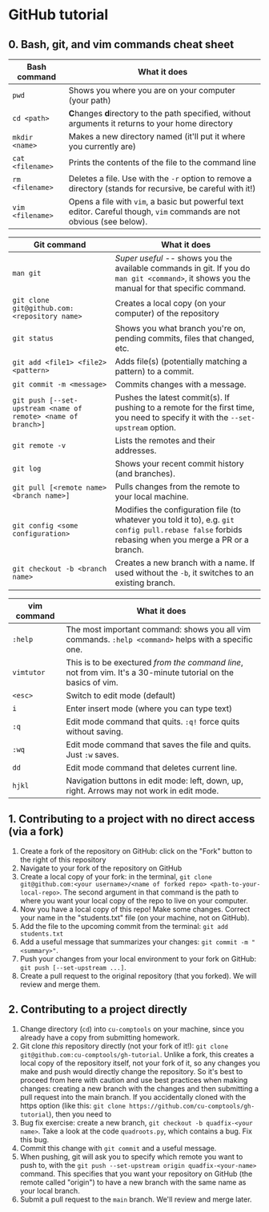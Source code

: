 # GitHub tutorial

## 0. Bash, git, and vim commands cheat sheet

| Bash command   | What it does |
| -------- | ------- |
|`pwd` | Shows you where you are on your computer (your path) |
| `cd <path>` | **C**hanges **d**irectory to the path specified, without arguments it returns to your home directory |
| `mkdir <name>` | Makes a new directory named <name> (it'll put it where you currently are) |
| `cat <filename>` | Prints the contents of the file to the command line |
| `rm <filename>` | Deletes a file. Use with the `-r` option to remove a directory (stands for recursive, be careful with it!) |
| `vim <filename>` | Opens a file with `vim`, a basic but powerful text editor. Careful though, `vim` commands are not obvious (see below). | 

| Git command  | What it does |
| -------- | ------- |
| `man git` | *Super useful* -- shows you the available commands in git. If you do `man git <command>`, it shows you the manual for that specific command. |
| `git clone git@github.com:<repository name>`  | Creates a local copy (on your computer) of the repository |
| `git status` | Shows you what branch you're on, pending commits, files that changed, etc.    |
| `git add <file1> <file2> <pattern>` | Adds file(s) (potentially matching a pattern) to a commit. |
| `git commit -m <message>` | Commits changes with a message. | 
| `git push [--set-upstream <name of remote> <name of branch>]` | Pushes the latest commit(s). If pushing to a remote for the first time, you need to specify it with the `--set-upstream` option. |
| `git remote -v` | Lists the remotes and their addresses. |
| `git log` | Shows your recent commit history (and branches). | 
| `git pull [<remote name> <branch name>]` | Pulls changes from the remote to your local machine. | 
| `git config <some configuration>` | Modifies the configuration file (to whatever you told it to), e.g. `git config pull.rebase false` forbids rebasing when you merge a PR or a branch. | 
| `git checkout -b <branch name>` | Creates a new branch with a name. If used without the `-b`, it switches to an existing branch. | 

| vim command | What it does |
| -------- | ------- |
| `:help` | The most important command: shows you all vim commands. `:help <command>` helps with a specific one. |
| `vimtutor` | This is to be exectured _from the command line_, not from vim. It's a 30-minute tutorial on the basics of vim. |
| `<esc>` | Switch to edit mode (default) |
| `i` | Enter insert mode (where you can type text) | 
| `:q` | Edit mode command that quits. `:q!` force quits without saving. |
| `:wq` | Edit mode command that saves the file and quits. Just `:w` saves. | 
| `dd` | Edit mode command that deletes current line. | 
| `hjkl` | Navigation buttons in edit mode: left, down, up, right. Arrows may not work in edit mode. |

## 1. Contributing to a project with no direct access (via a fork)

1. Create a fork of the repository on GitHub: click on the "Fork" button to the right of this repository
2. Navigate to your fork of the repository on GitHub
3. Create a local copy of your fork: in the terminal, `git clone git@github.com:<your username>/<name of forked repo> <path-to-your-local-repo>`. The second argument in that command is the path to where you want your local copy of the repo to live on your computer.
4. Now you have a local copy of this repo! Make some changes. Correct your name in the "students.txt" file (on your machine, not on GitHub).
5. Add the file to the upcoming commit from the terminal: `git add students.txt`
6. Add a useful message that summarizes your changes: `git commit -m "<summary>"`.
7. Push your changes from your local environment to your fork on GitHub: `git push [--set-upstream ...]`.
8. Create a pull request to the original repository (that you forked). We will review and merge them.

## 2. Contributing to a project directly 

1. Change directory (`cd`) into `cu-comptools` on your machine, since you already have a copy from submitting homework.
2. Git clone _this_ repository directly (not your fork of it!): `git clone git@github.com:cu-comptools/gh-tutorial`. Unlike a fork, this creates a local copy of the repository itself, not your fork of it, so any changes you make and push would directly change the repository. So it's best to proceed from here with caution and use best practices when making changes: creating a new branch with the changes and then submitting a pull request into the main branch. If you accidentally cloned with the https option (like this: `git clone https://github.com/cu-comptools/gh-tutorial`), then you need to 
3. Bug fix exercise: create a new branch, `git checkout -b quadfix-<your name>`. Take a look at the code `quadroots.py`, which contains a bug. Fix this bug.
4. Commit this change with `git commit` and a useful message.
5. When pushing, git will ask you to specify which remote you want to push to, with the `git push --set-upstream origin quadfix-<your-name>` command. This specifies that you want your repository on GitHub (the remote called "origin") to have a new branch with the same name as your local branch.
6. Submit a pull request to the `main` branch. We'll review and merge later.


